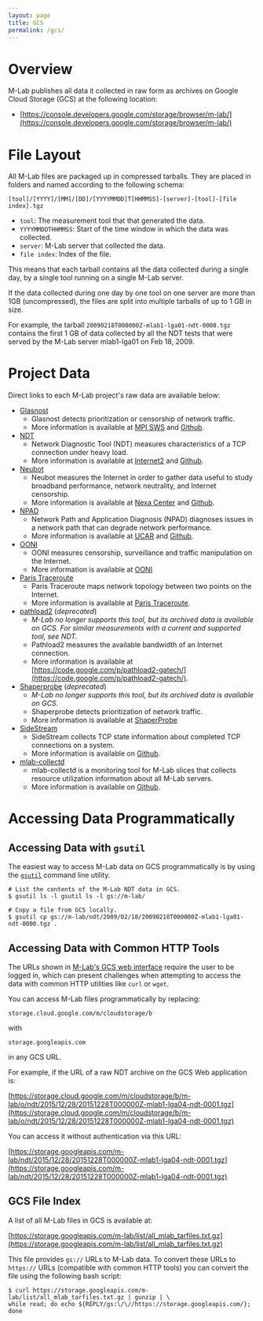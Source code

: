 ```yaml
---
layout: page
title: GCS
permalink: /gcs/
---
```


# Overview
M-Lab publishes all data it collected in raw form as archives on Google Cloud Storage (GCS) at the following location:

* [https://console.developers.google.com/storage/browser/m-lab/](https://console.developers.google.com/storage/browser/m-lab/)

# File Layout

All M-Lab files are packaged up in compressed tarballs. They are placed in folders and named according to the following schema:

`[tool]/[YYYY]/[MM]/[DD]/[YYYYMMDD]T[HHMMSS]-[server]-[tool]-[file index].tgz`

 * `tool`: The measurement tool that that generated the data.
 * `YYYYMMDDTHHMMSS`: Start of the time window in which the data was collected.
 * `server`: M-Lab server that collected the data.
 * `file index`: Index of the file.

This means that each tarball contains all the data collected during a single day, by a single tool running on a single M-Lab server.

If the data collected during one day by one tool on one server are more than 1GB (uncompressed), the files are split into multiple tarballs of up to 1 GB in size.

For example, the tarball `20090218T000000Z-mlab1-lga01-ndt-0000.tgz` contains the first 1 GB of data collected by all the NDT tests that were served by the M-Lab server mlab1-lga01 on Feb 18, 2009.

# Project Data

Direct links to each M-Lab project's raw data are available below:

* [Glasnost](https://console.developers.google.com/storage/browser/m-lab/glasnost/)
  * Glasnost detects prioritization or censorship of network traffic.
  * More information is available at [MPI SWS](http://broadband.mpi-sws.org/transparency/bttest-mlab.php) and [Github](https://github.com/marcelscode/glasnost).
* [NDT](https://console.developers.google.com/storage/browser/m-lab/ndt/)
  * Network Diagnostic Tool (NDT) measures characteristics of a TCP connection under heavy load.
  * More information is available at [Internet2](http://software.internet2.edu/ndt/) and [Github](https://github.com/ndt-project/ndt).
* [Neubot](https://console.developers.google.com/storage/browser/m-lab/neubot/)
  * Neubot measures the Internet in order to gather data useful to study broadband performance, network neutrality, and Internet censorship.
  * More information is available at [Nexa Center](https://neubot.nexacenter.org/) and [Github](https://github.com/neubot).
* [NPAD](https://console.developers.google.com/storage/browser/m-lab/npad/)
  * Network Path and Application Diagnosis (NPAD) diagnoses issues in a network path that can degrade network performance.
  * More information is available at [UCAR](http://www.ucar.edu/npad/) and [Github](https://github.com/npad/npad).
* [OONI](https://console.developers.google.com/storage/browser/m-lab/ooni/)
  * OONI measures censorship, surveillance and traffic manipulation on the Internet.
  * More information is available at [OONI](https://ooni.torproject.org/)
* [Paris Traceroute](https://console.developers.google.com/storage/browser/m-lab/paris-traceroute/)
  * Paris Traceroute maps network topology between two points on the Internet.
  * More information is available at [Paris Traceroute](http://www.paris-traceroute.net/).
* [pathload2](https://console.developers.google.com/storage/browser/m-lab/pathload2/) (*deprecated*)
  * *M-Lab no longer supports this tool, but its archived data is available on GCS. For similar measurements with a current and supported tool, see NDT.*
  * Pathload2 measures the available bandwidth of an Internet connection. 
  * More information is available at [https://code.google.com/p/pathload2-gatech/](https://code.google.com/p/pathload2-gatech/).
* [Shaperprobe](https://console.developers.google.com/storage/browser/m-lab/shaperprobe/) (*deprecated*)
  * *M-Lab no longer supports this tool, but its archived data is available on GCS.*
  * Shaperprobe detects prioritization of network traffic.
  * More information is available at [ShaperProbe](http://netinfer.net/diffprobe/shaperprobe.html)
* [SideStream](https://console.developers.google.com/storage/browser/m-lab/sidestream/)
  * SideStream collects TCP state information about completed TCP connections on a system.
  * More information is available on [Github](https://github.com/npad/sidestream).
* [mlab-collectd](https://console.developers.google.com/storage/browser/m-lab/utilization/)
  * mlab-collectd is a monitoring tool for M-Lab slices that collects resource utilization information about all M-Lab servers.
  * More information is available on [Github](https://github.com/m-lab/collectd-mlab).

# Accessing Data Programmatically

## Accessing Data with `gsutil`

The easiest way to access M-Lab data on GCS programmatically is by using the [`gsutil`](https://cloud.google.com/storage/docs/gsutil) command line utility.

```shell
# List the contents of the M-Lab NDT data in GCS.
$ gsutil ls -l gsutil ls -l gs://m-lab/

# Copy a file from GCS locally.
$ gsutil cp gs://m-lab/ndt/2009/02/18/20090218T000000Z-mlab1-lga01-ndt-0000.tgz .
```

## Accessing Data with Common HTTP Tools

The URLs shown in [M-Lab's GCS web interface](https://console.developers.google.com/storage/browser/m-lab/) require the user to be logged in, which can present challenges when attempting to access the data with common HTTP utilities like `curl` or `wget`.

You can access M-Lab files programmatically by replacing:

`storage.cloud.google.com/m/cloudstorage/b`

with

`storage.googleapis.com`

in any GCS URL.

For example, if the URL of a raw NDT archive on the GCS Web application is:

[https://storage.cloud.google.com/m/cloudstorage/b/m-lab/o/ndt/2015/12/28/20151228T000000Z-mlab1-lga04-ndt-0001.tgz](https://storage.cloud.google.com/m/cloudstorage/b/m-lab/o/ndt/2015/12/28/20151228T000000Z-mlab1-lga04-ndt-0001.tgz)

You can access it without authentication via this URL:

[https://storage.googleapis.com/m-lab/ndt/2015/12/28/20151228T000000Z-mlab1-lga04-ndt-0001.tgz](https://storage.googleapis.com/m-lab/ndt/2015/12/28/20151228T000000Z-mlab1-lga04-ndt-0001.tgz)

## GCS File Index

A list of all M-Lab files in GCS is available at:

[https://storage.googleapis.com/m-lab/list/all_mlab_tarfiles.txt.gz](https://storage.googleapis.com/m-lab/list/all_mlab_tarfiles.txt.gz)

This file provides `gs://` URLs to M-Lab data. To convert these URLs to `https://` URLs (compatible with common HTTP tools) you can convert the file using the following bash script:

```shell
$ curl https://storage.googleapis.com/m-lab/list/all_mlab_tarfiles.txt.gz | gunzip | \
while read; do echo ${REPLY/gs:\/\//https://storage.googleapis.com/}; done
```
